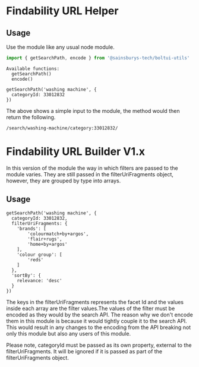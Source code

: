 # Findability URL Helper

## Usage

Use the module like any usual node module.

```js
import { getSearchPath, encode } from '@sainsburys-tech/boltui-utils'
```

```
Available functions:
  getSearchPath()
  encode()
```

```
getSearchPath('washing machine', {
  categoryId: 33012832
})
```

The above shows a simple input to the module, the method would then return the
following.

```
/search/washing-machine/category:33012832/
```

# Findability URL Builder V1.x

In this version of the module the way in which filters are passed to the module
varies. They are still passed in the filterUriFragments object, however, they
are grouped by type into arrays.

## Usage

```
getSearchPath('washing machine', {
  categoryId: 33012832,
  filterUriFragments: {
    'brands': [
        'colourmatch+by+argos',
        'flair+rugs',
        'home+by+argos'
    ],
    'colour group': [
        'reds'
    ]
  },
  'sortBy': {
    relevance: 'desc'
  }
})
```

The keys in the filterUriFragments represents the facet Id and the values inside
each array are the filter values.The values of the filter must be encoded as
they would by the search API. The reason why we don't encode them in this module
is because it would tightly couple it to the search API. This would result in
any changes to the encoding from the API breaking not only this module but also
any users of this module.

Please note, categoryId must be passed as its own property, external to the
filterUriFragments. It will be ignored if it is passed as part of the
filterUriFragments object.
